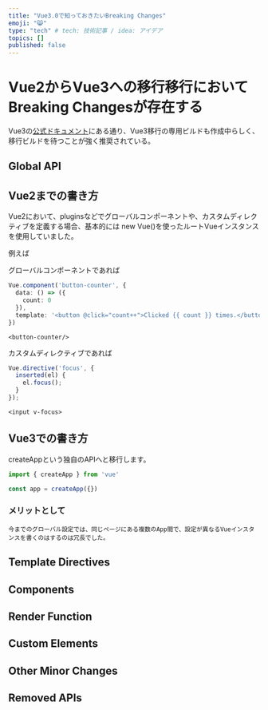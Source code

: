 ```yaml
---
title: "Vue3.0で知っておきたいBreaking Changes"
emoji: "😸"
type: "tech" # tech: 技術記事 / idea: アイデア
topics: []
published: false
---
```


# Vue2からVue3への移行移行においてBreaking Changesが存在する
Vue3の[公式ドキュメント](https://v3.vuejs.org/guide/migration/introduction.html#notable-new-features)にある通り、Vue3移行の専用ビルドも作成中らしく、移行ビルドを待つことが強く推奨されている。

## Global API
## Vue2までの書き方
Vue2において、pluginsなどでグローバルコンポーネントや、カスタムディレクティブを定義する場合、基本的には
new Vue()を使ったルートVueインスタンスを使用していました。

例えば

グローバルコンポーネントであれば
```ts
Vue.component('button-counter', {
  data: () => ({
    count: 0
  }),
  template: '<button @click="count++">Clicked {{ count }} times.</button>'
})
```

```vue
<button-counter/>
```

カスタムディレクティブであれば
```ts
Vue.directive('focus', {
  inserted(el) {
    el.focus();
  }
});
```

```vue
<input v-focus>
```

## Vue3での書き方

createAppという独自のAPIへと移行します。

```ts
import { createApp } from 'vue'

const app = createApp({})
```

### メリットとして
	今までのグローバル設定では、同じページにある複数のApp間で、設定が異なるVueインスタンスを書くのはするのは冗長でした。

## Template Directives

## Components

## Render Function

## Custom Elements

## Other Minor Changes

## Removed APIs
